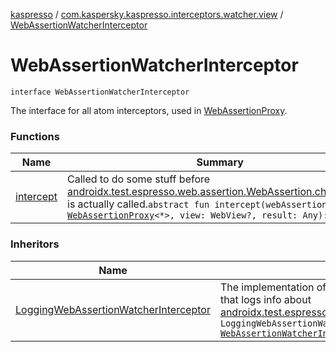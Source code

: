 [kaspresso](../../index.md) / [com.kaspersky.kaspresso.interceptors.watcher.view](../index.md) / [WebAssertionWatcherInterceptor](./index.md)

# WebAssertionWatcherInterceptor

`interface WebAssertionWatcherInterceptor`

The interface for all atom interceptors, used in [WebAssertionProxy](../../androidx.test.espresso.web.assertion/-web-assertion-proxy/index.md).

### Functions

| Name | Summary |
|---|---|
| [intercept](intercept.md) | Called to do some stuff before [androidx.test.espresso.web.assertion.WebAssertion.checkResult](#) is actually called.`abstract fun intercept(webAssertionProxy: `[`WebAssertionProxy`](../../androidx.test.espresso.web.assertion/-web-assertion-proxy/index.md)`<*>, view: WebView?, result: Any): Unit` |

### Inheritors

| Name | Summary |
|---|---|
| [LoggingWebAssertionWatcherInterceptor](../../com.kaspersky.kaspresso.interceptors.watcher.view.impl.logging/-logging-web-assertion-watcher-interceptor/index.md) | The implementation of [WebAssertionWatcherInterceptor](./index.md) that logs info about [androidx.test.espresso.web.assertion.WebAssertion](#).`class LoggingWebAssertionWatcherInterceptor : `[`WebAssertionWatcherInterceptor`](./index.md) |
